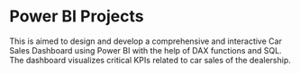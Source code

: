 # Power BI Projects
This is aimed to design and develop a comprehensive and interactive Car Sales Dashboard using Power BI with the help of DAX functions and SQL. The dashboard visualizes critical KPIs related to car sales of the dealership.
